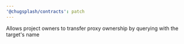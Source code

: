 ```yaml
---
'@chugsplash/contracts': patch
---
```


Allows project owners to transfer proxy ownership by querying with the target's name
